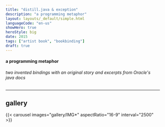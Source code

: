 ```yaml
---
title: "distill.java & exception"
description: "a programming metaphor"
layout: layouts/_default/simple.html
languageCode: "en-us"
showHero: true
heroStyle: big
date: 2015
tags: ["artist book", "bookbinding"]
draft: true
---
```

#### a programming metaphor
###### two invented bindings with an original story and excerpts from Oracle's java docs
---

## gallery
{{< carousel images="gallery/IMG*" aspectRatio="16-9" interval="2500" >}}
